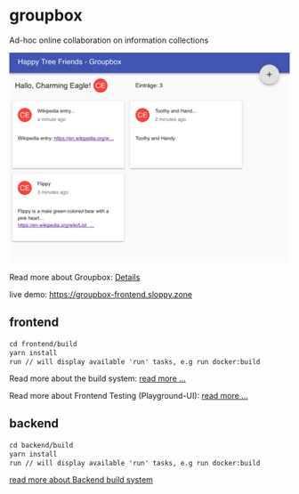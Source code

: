 # groupbox
Ad-hoc online collaboration on information collections

![box](doc/images-groupbox/02_box.png)

Read more about Groupbox: [Details](doc/groupbox.md)

live demo: https://groupbox-frontend.sloppy.zone

## frontend
```
cd frontend/build
yarn install
run // will display available 'run' tasks, e.g run docker:build
```

Read more about the build system: [read more ...](frontend/build/README.md)

Read more about Frontend Testing (Playground-UI): [read more ...](doc/cosmos.md)

## backend
```
cd backend/build
yarn install
run // will display available 'run' tasks, e.g run docker:build
```

[read more about Backend build system](backend/build/README.md)
